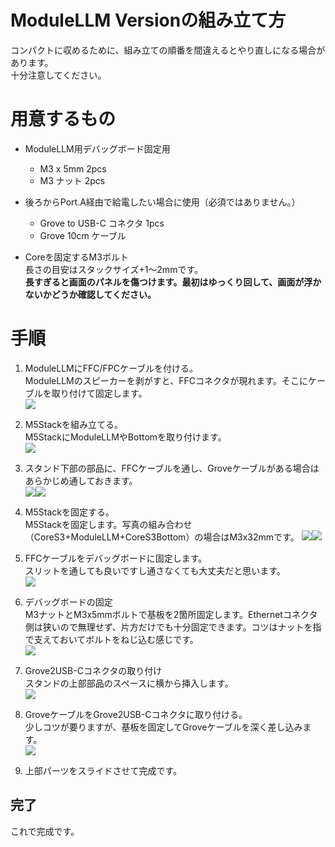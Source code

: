 # ModuleLLM Versionの組み立て方

コンパクトに収めるために、組み立ての順番を間違えるとやり直しになる場合があります。<br>十分注意してください。

# 用意するもの
- ModuleLLM用デバッグボード固定用
  - M3 x 5mm 2pcs
  - M3 ナット 2pcs

- 後ろからPort.A経由で給電したい場合に使用（必須ではありません。）
  - Grove to USB-C コネクタ 1pcs
  - Grove 10cm ケーブル

- Coreを固定するM3ボルト<br>長さの目安はスタックサイズ+1～2mmです。
<br><strong>長すぎると画面のパネルを傷つけます。最初はゆっくり回して、画面が浮かないかどうか確認してください。</strong>


# 手順

1. ModuleLLMにFFC/FPCケーブルを付ける。
<br>ModuleLLMのスピーカーを剥がすと、FFCコネクタが現れます。そこにケーブルを取り付けて固定します。
<br><image src="./images/25.jpg">

2. M5Stackを組み立てる。
<br>M5StackにModuleLLMやBottomを取り付けます。
<br><image src="./images/32.jpg">

3. スタンド下部の部品に、FFCケーブルを通し、Groveケーブルがある場合はあらかじめ通しておきます。
<br><image src="./images/29.jpg"><image src="./images/23.jpg">

4. M5Stackを固定する。
<br>M5Stackを固定します。写真の組み合わせ（CoreS3+ModuleLLM+CoreS3Bottom）の場合はM3x32mmです。
<vr><image src="./images/33.jpg"><image src="./images/34.jpg">

5. FFCケーブルをデバッグボードに固定します。
<br>スリットを通しても良いですし通さなくても大丈夫だと思います。
<br><img src="./images/31.jpg">

6. デバッグボードの固定
<br>M3ナットとM3x5mmボルトで基板を2箇所固定します。Ethernetコネクタ側は狭いので無理せず、片方だけでも十分固定できます。コツはナットを指で支えておいてボルトをねじ込む感じです。
<br><img src="./images/27.jpg">

7. Grove2USB-Cコネクタの取り付け
<br>スタンドの上部部品のスペースに横から挿入します。
<br><img src="./images/21.jpg">

8. GroveケーブルをGrove2USB-Cコネクタに取り付ける。
<br>少しコツが要りますが、基板を固定してGroveケーブルを深く差し込みます。
<br><img src="./images/22.jpg">

9. 上部パーツをスライドさせて完成です。


## 完了

これで完成です。